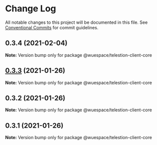 # Change Log

All notable changes to this project will be documented in this file.
See [Conventional Commits](https://conventionalcommits.org) for commit guidelines.

## 0.3.4 (2021-02-04)

**Note:** Version bump only for package @wuespace/telestion-client-core





## [0.3.3](https://github.com/TelestionTeam/telestion-client/compare/v0.3.2...v0.3.3) (2021-01-26)

**Note:** Version bump only for package @wuespace/telestion-client-core

## 0.3.2 (2021-01-26)

**Note:** Version bump only for package @wuespace/telestion-client-core

## 0.3.1 (2021-01-26)

**Note:** Version bump only for package @wuespace/telestion-client-core
